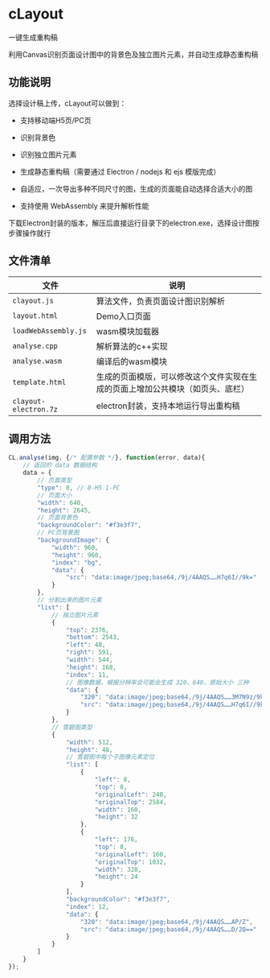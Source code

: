 # cLayout

一键生成重构稿

利用Canvas识别页面设计图中的背景色及独立图片元素，并自动生成静态重构稿

## 功能说明

选择设计稿上传，cLayout可以做到：

- 支持移动端H5页/PC页

- 识别背景色

- 识别独立图片元素

- 生成静态重构稿（需要通过 Electron / nodejs 和 ejs 模版完成）

- 自适应，一次导出多种不同尺寸的图，生成的页面能自动选择合适大小的图

- 支持使用 WebAssembly 来提升解析性能

下载Electron封装的版本，解压后直接运行目录下的electron.exe，选择设计图按步骤操作就行

## 文件清单

| 文件 | 说明 |
|-|-|
| `clayout.js` | 算法文件，负责页面设计图识别解析 |
| `layout.html` | Demo入口页面 |
| `loadWebAssembly.js` | wasm模块加载器 |
| `analyse.cpp` | 解析算法的c++实现 |
| `analyse.wasm` | 编译后的wasm模块 |
| `template.html` | 生成的页面模版，可以修改这个文件实现在生成的页面上增加公共模块（如页头、底栏） |
| `clayout-electron.7z` | electron封装，支持本地运行导出重构稿 |

## 调用方法

```javaScript
CL.analyse(img, {/* 配置参数 */}, function(error, data){
    // 返回的 data 数据结构
    data = {
        // 页面类型
        "type": 0, // 0-H5 1-PC
        // 页面大小
        "width": 640,
        "height": 2645,
        // 页面背景色
        "backgroundColor": "#f3e3f7",
        // PC页背景图
        "backgroundImage": {
            "width": 960,
            "height": 960,
            "index": "bg",
            "data": {
                "src": "data:image/jpeg;base64,/9j/4AAQS……H7q6I//9k="
            }
        },
        // 分割出来的图片元素
        "list": [
            // 独立图片元素
            {
                "top": 2376,
                "bottom": 2543,
                "left": 48,
                "right": 591,
                "width": 544,
                "height": 168,
                "index": 11,
                // 图像数据，根据分辨率会可能会生成 320、640、原始大小 三种
                "data": {
                    "320": "data:image/jpeg;base64,/9j/4AAQS……3M7N9z/9k=",
                    "src": "data:image/jpeg;base64,/9j/4AAQS……H7q6I//9k="
                }
            },
            // 雪碧图类型
            {
                "width": 512,
                "height": 48,
                // 雪碧图中每个子图像元素定位
                "list": [
                    {
                        "left": 8,
                        "top": 8,
                        "originalLeft": 240,
                        "originalTop": 2584,
                        "width": 160,
                        "height": 32
                    },
                    {
                        "left": 176,
                        "top": 8,
                        "originalLeft": 160,
                        "originalTop": 1032,
                        "width": 328,
                        "height": 24
                    }
                ],
                "backgroundColor": "#f3e3f7",
                "index": 12,
                "data": {
                    "320": "data:image/jpeg;base64,/9j/4AAQS……AP/Z",
                    "src": "data:image/jpeg;base64,/9j/4AAQS……D/2Q=="
                }
            }
        ]
    }
});
```